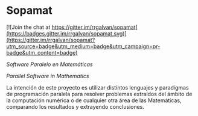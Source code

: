 # Sopamat

[![Join the chat at https://gitter.im/rrgalvan/sopamat](https://badges.gitter.im/rrgalvan/sopamat.svg)](https://gitter.im/rrgalvan/sopamat?utm_source=badge&utm_medium=badge&utm_campaign=pr-badge&utm_content=badge)

   *Software Paralelo en Matemáticas*

   *Parallel Software in Mathematics*

La intención de este proyecto es utilizar distintos lenguajes y
paradigmas de programación paralela para resolver problemas extraídos
del ámbito de la computación numérica o de cualquier otra área de las
Matemáticas, comparando los resultados y extrayendo conclusiones.
